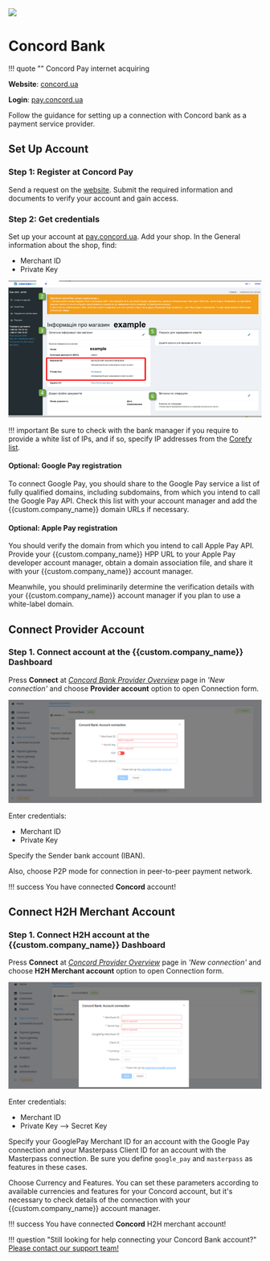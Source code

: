 <img src="https://static.openfintech.io/payment_providers/concord/logo.svg?w=400" width="400px" >

# Concord Bank

!!! quote ""
    Concord Pay internet acquiring

**Website**: [concord.ua](https://concord.ua/en)

**Login**: [pay.concord.ua](https://pay.concord.ua/cabinet/default/login)

Follow the guidance for setting up a connection with Concord bank as a payment service provider.

## Set Up Account

### Step 1: Register at Concord Pay

Send a request on the [website](https://pay.concord.ua/cabinet/default/signup). Submit the required information and documents to verify your account and gain access.

### Step 2: Get credentials

Set up your account at [pay.concord.ua](https://pay.concord.ua/cabinet/default/login). Add your shop. In the General information about the shop, find:

* Merchant ID
* Private Key

![ConcordPay](images/merchant-id.png)

!!! important
    Be sure to check with the bank manager if you require to provide a white list of IPs, and if so, specify IP addresses from the [Corefy list](/integration/ips/).

#### Optional: Google Pay registration

To connect Google Pay, you should share to the Google Pay service a list of fully qualified domains, including subdomains, from which you intend to call the Google Pay API. Check this list with your account manager and add the {{custom.company_name}} domain URLs if necessary.

#### Optional: Apple Pay registration

You should verify the domain from which you intend to call Apple Pay API. Provide your {{custom.company_name}} HPP URL to your Apple Pay developer account manager, obtain a domain association file, and share it with your {{custom.company_name}} account manager.

Meanwhile, you should preliminarily determine the verification details with your {{custom.company_name}} account manager if you plan to use a white-label domain.


## Connect Provider Account

### Step 1. Connect account at the {{custom.company_name}} Dashboard

Press **Connect** at [*Concord Bank Provider Overview*]({{custom.dashboard_base_url}}connect-directory/payment-providers/concord/general) page in *'New connection'* and choose **Provider account** option to open Connection form.

![Connect](images/provider-account.png)

Enter credentials:

* Merchant ID
* Private Key

Specify the Sender bank account (IBAN).

Also, choose P2P mode for connection in peer-to-peer payment network.

!!! success
    You have connected **Concord** account!

## Connect H2H Merchant Account

### Step 1. Connect H2H account at the {{custom.company_name}} Dashboard

Press **Connect** at [*Concord Provider Overview*]({{custom.dashboard_base_url}}connect-directory/payment-providers/concord/general) page in *'New connection'* and choose **H2H Merchant account** option to open Connection form.

![Connect](images/h2h-merchant-account.png)

Enter credentials:

* Merchant ID
* Private Key --> Secret Key

Specify your GooglePay Merchant ID for an account with the Google Pay connection and your Masterpass Client ID for an account with the Masterpass connection. Be sure you define `google_pay` and `masterpass` as features in these cases.

Choose Currency and Features. You can set these parameters according to available currencies and features for your Concord account, but it's necessary to check details of the connection with your {{custom.company_name}} account manager.

!!! success
    You have connected **Concord** H2H merchant account!

!!! question "Still looking for help connecting your Concord Bank account?"
    <!--email_off-->[Please contact our support team!](mailto:{{custom.support_email}})<!--/email_off-->
